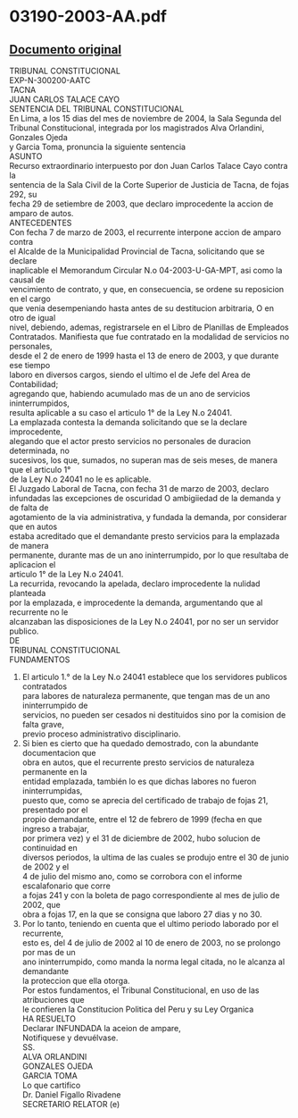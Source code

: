 
03190-2003-AA.pdf
=================
  
[Documento original](https://tc.gob.pe/jurisprudencia/2004/03190-2003-AA.pdf)  
---  
TRIBUNAL CONSTITUCIONAL  
EXP-N-300200-AATC  
TACNA  
JUAN CARLOS TALACE CAYO  
SENTENCIA DEL TRIBUNAL CONSTITUCIONAL  
En Lima, a los 15 dias del mes de noviembre de 2004, la Sala Segunda del  
Tribunal Constitucional, integrada por los magistrados Alva Orlandini, Gonzales Ojeda  
y Garcia Toma, pronuncia la siguiente sentencia  
ASUNTO  
Recurso extraordinario interpuesto por don Juan Carlos Talace Cayo contra la  
sentencia de la Sala Civil de la Corte Superior de Justicia de Tacna, de fojas 292, su  
fecha 29 de setiembre de 2003, que declaro improcedente la accion de amparo de autos.  
ANTECEDENTES  
Con fecha 7 de marzo de 2003, el recurrente interpone accion de amparo contra  
el Alcalde de la Municipalidad Provincial de Tacna, solicitando que se declare  
inaplicable el Memorandum Circular N.o 04-2003-U-GA-MPT, asi como la causal de  
vencimiento de contrato, y que, en consecuencia, se ordene su reposicion en el cargo  
que venia desempeniando hasta antes de su destitucion arbitraria, O en otro de igual  
nivel, debiendo, ademas, registrarsele en el Libro de Planillas de Empleados  
Contratados. Manifiesta que fue contratado en la modalidad de servicios no personales,  
desde el 2 de enero de 1999 hasta el 13 de enero de 2003, y que durante ese tiempo  
laboro en diversos cargos, siendo el ultimo el de Jefe del Area de Contabilidad;  
agregando que, habiendo acumulado mas de un ano de servicios ininterrumpidos,  
resulta aplicable a su caso el articulo 1° de la Ley N.o 24041.  
La emplazada contesta la demanda solicitando que se la declare improcedente,  
alegando que el actor presto servicios no personales de duracion determinada, no  
sucesivos, los que, sumados, no superan mas de seis meses, de manera que el articulo 1°  
de la Ley N.o 24041 no le es aplicable.  
El Juzgado Laboral de Tacna, con fecha 31 de marzo de 2003, declaro  
infundadas las excepciones de oscuridad O ambigiiedad de la demanda y de falta de  
agotamiento de la via administrativa, y fundada la demanda, por considerar que en autos  
estaba acreditado que el demandante presto servicios para la emplazada de manera  
permanente, durante mas de un ano ininterrumpido, por lo que resultaba de aplicacion el  
articulo 1° de la Ley N.o 24041.  
La recurrida, revocando la apelada, declaro improcedente la nulidad planteada  
por la emplazada, e improcedente la demanda, argumentando que al recurrente no le  
alcanzaban las disposiciones de la Ley N.o 24041, por no ser un servidor publico.  
DE  
TRIBUNAL CONSTITUCIONAL  
FUNDAMENTOS  
1. El articulo 1.° de la Ley N.o 24041 establece que los servidores publicos contratados  
para labores de naturaleza permanente, que tengan mas de un ano ininterrumpido de  
servicios, no pueden ser cesados ni destituidos sino por la comision de falta grave,  
previo proceso administrativo disciplinario.  
2. Si bien es cierto que ha quedado demostrado, con la abundante documentacion que  
obra en autos, que el recurrente presto servicios de naturaleza permanente en la  
entidad emplazada, también lo es que dichas labores no fueron ininterrumpidas,  
puesto que, como se aprecia del certificado de trabajo de fojas 21, presentado por el  
propio demandante, entre el 12 de febrero de 1999 (fecha en que ingreso a trabajar,  
por primera vez) y el 31 de diciembre de 2002, hubo solucion de continuidad en  
diversos periodos, la ultima de las cuales se produjo entre el 30 de junio de 2002 y el  
4 de julio del mismo ano, como se corrobora con el informe escalafonario que corre  
a fojas 241 y con la boleta de pago correspondiente al mes de julio de 2002, que  
obra a fojas 17, en la que se consigna que laboro 27 dias y no 30.  
3. Por lo tanto, teniendo en cuenta que el ultimo periodo laborado por el recurrente,  
esto es, del 4 de julio de 2002 al 10 de enero de 2003, no se prolongo por mas de un  
ano ininterrumpido, como manda la norma legal citada, no le alcanza al demandante  
la proteccion que ella otorga.  
Por estos fundamentos, el Tribunal Constitucional, en uso de las atribuciones que  
le confieren la Constitucion Politica del Peru y su Ley Organica  
HA RESUELTO  
Declarar INFUNDADA la aceion de ampare,  
Notifiquese y devuélvase.  
SS.  
ALVA ORLANDINI  
GONZALES OJEDA  
GARCIA TOMA  
Lo que cartifico  
Dr. Daniel Figallo Rivadene  
SECRETARIO RELATOR (e)